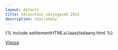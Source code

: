 ```yaml
---
layout: default
title: Választási névjegyzék 2022
description: Jászladány
---
```


{% include settlementHTMLs/Jaaszladaany.html %}

[Vissza](../)